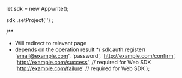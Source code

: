let sdk = new Appwrite();

sdk
    .setProject('')
;

/**
 * Will redirect to relevant page
 *  depends on the operation result
 */
sdk.auth.register(
    'email@example.com',
    'password',
    'http://example.com/confirm',
    'http://example.com/success', // required for Web SDK
    'http://example.com/failure' // required for Web SDK
);